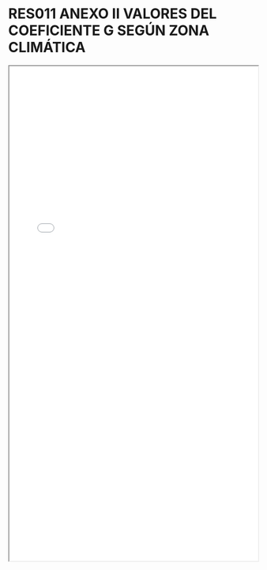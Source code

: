
# RES011 ANEXO II VALORES DEL COEFICIENTE G SEGÚN ZONA CLIMÁTICA

<iframe src="../RES011 ANEXO II VALORES DEL COEFICIENTE G SEGÚN ZONA CLIMÁTICA.pdf" width="100%" height="1000px"></iframe>

